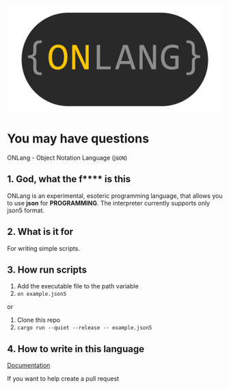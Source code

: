 ![onlang logo](static/logos/OnLang-transparent.png)

# You may have questions

ONLang - Object Notation Language (js`ON`)

## 1. God, what the f\*\*\*\* is this

ONLang is an experimental, esoteric programming language, that allows you to use **json** for **PROGRAMMING**. The interpreter currently supports only json5 format.

## 2. What is it for

For writing simple scripts.

## 3. How run scripts

1. Add the executable file to the path variable
2. `on example.json5`

or

1. Clone this repo
2. `cargo run --quiet --release -- example.json5`

## 4. How to write in this language

[Documentation](doc/main.md)

If you want to help create a pull request
